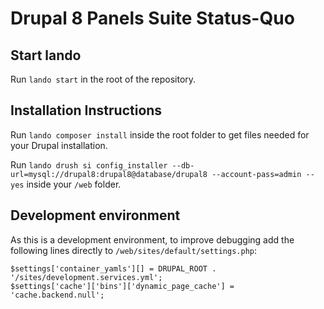# Drupal 8 Panels Suite Status-Quo

## Start lando

Run `lando start` in the root of the repository.

## Installation Instructions

Run `lando composer install` inside the root folder to get files needed for your Drupal installation.

Run `lando drush si config_installer --db-url=mysql://drupal8:drupal8@database/drupal8 --account-pass=admin --yes` inside your `/web` folder.

## Development environment

As this is a development environment, to improve debugging add the following lines 
directly to `/web/sites/default/settings.php`:
```
$settings['container_yamls'][] = DRUPAL_ROOT . '/sites/development.services.yml';
$settings['cache']['bins']['dynamic_page_cache'] = 'cache.backend.null';
```
